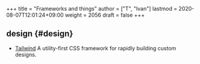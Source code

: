 +++
title = "Frameworks and things"
author = ["T", "Ivan"]
lastmod = 2020-08-07T12:01:24+09:00
weight = 2056
draft = false
+++

## design {#design}

-   [Tailwind](https://tailwindcss.com/) A utility-first CSS framework for rapidly building
    custom designs.
